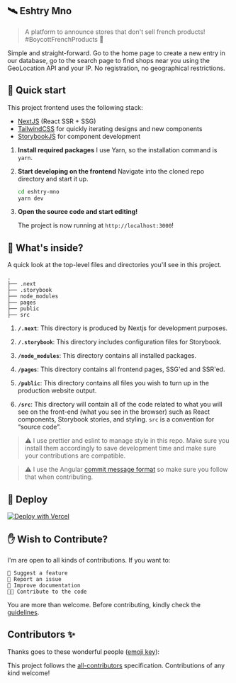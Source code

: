 ## 🛰️ Eshtry Mno

> A platform to announce stores that don't sell french products! #BoycottFrenchProducts 🚀

Simple and straight-forward. Go to the home page to create a new entry in our database, go to the search page to find shops near you using the GeoLocation API and your IP. No registration, no geographical restrictions.

## 🚀 Quick start

This project frontend uses the following stack:

- [NextJS](https://nextjs.org) (React SSR + SSG)
- [TailwindCSS](https://tailwindcss.com) for quickly iterating designs and new components
- [StorybookJS](https://storybook.js.org) for component development

1. **Install required packages**
   I use Yarn, so the installation command is `yarn`.

2. **Start developing on the frontend**
   Navigate into the cloned repo directory and start it up.

   ```bash
   cd eshtry-mno
   yarn dev
   ```

3. **Open the source code and start editing!**

   The project is now running at `http://localhost:3000`!

## 🧐 What's inside?

A quick look at the top-level files and directories you'll see in this project.

    .
    ├── .next
    ├── .storybook
    ├── node_modules
    ├── pages
    ├── public
    ├── src

1.  **`/.next`**: This directory is produced by Nextjs for development purposes.

2.  **`/.storybook`**: This directory includes configuration files for Storybook.

3.  **`/node_modules`**: This directory contains all installed packages.

4.  **`/pages`**: This directory contains all frontend pages, SSG'ed and SSR'ed.

5.  **`/public`**: This directory contains all files you wish to turn up in the production website output.

6.  **`/src`**: This directory will contain all of the code related to what you will see on the front-end (what you see in the browser) such as React components, Storybook stories, and styling. `src` is a convention for “source code”.

> ⚠️ I use prettier and eslint to manage style in this repo. Make sure you install them accordingly to save development time and make sure your contributions are compatible.

> ⚠️ I use the Angular [commit message format](https://github.com/angular/angular/blob/master/CONTRIBUTING.md#-commit-message-format) so make sure you follow that when contributing.

## 💫 Deploy

[![Deploy with Vercel](https://vercel.com/button)](https://vercel.com/new/git/external?repository-url=https://github.com/KL13NT/pollu)

## ✋ Wish to Contribute?

I'm are open to all kinds of contributions. If you want to:

    🤔 Suggest a feature
    🐛 Report an issue
    📖 Improve documentation
    👩‍💻 Contribute to the code

You are more than welcome. Before contributing, kindly check the [guidelines](./CONTRIBUTING.md).

## Contributors ✨

Thanks goes to these wonderful people ([emoji key](https://allcontributors.org/docs/en/emoji-key)):

<!-- ALL-CONTRIBUTORS-LIST:START - Do not remove or modify this section -->
<!-- prettier-ignore-start -->
<!-- markdownlint-disable -->
<!-- markdownlint-restore -->
<!-- prettier-ignore-end -->
<!-- ALL-CONTRIBUTORS-LIST:END -->

This project follows the [all-contributors](https://github.com/all-contributors/all-contributors) specification. Contributions of any kind welcome!